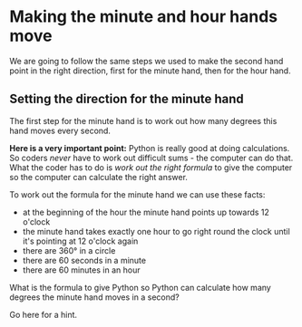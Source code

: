 # Making the minute and hour hands move

We are going to follow the same steps we used to make the second hand point in the right direction, first for the minute hand, then for the hour hand.

## Setting the direction for the minute hand

The first step for the minute hand is to work out how many degrees this hand moves every second.

**Here is a very important point:** Python is really good at doing calculations. So coders *never* have to work out difficult sums - the computer can do that. What the coder has to do is _work out the right formula_ to give the computer so the computer can calculate the right answer.

To work out the formula for the minute hand we can use these facts:

+ at the beginning of the hour the minute hand points up towards 12 o'clock
+ the minute hand takes exactly one hour to go right round the clock until it's pointing at 12 o'clock again
+ there are 360° in a circle
+ there are 60 seconds in a minute
+ there are 60 minutes in an hour

What is the formula to give Python so Python can calculate how many degrees the minute hand moves in a second?

Go here for a hint.

